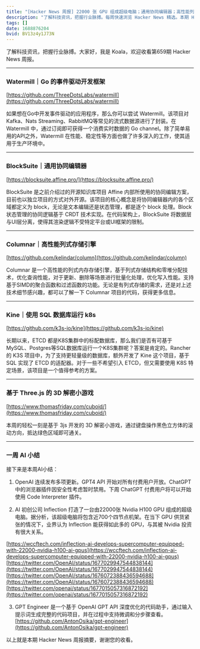 ```yaml
---
title: "[Hacker News 周报] 22000 张 GPU 组成超级电脑；通用协同编辑器；高性能列式存储引擎"
description: "了解科技资讯，把握行业脉搏。每周快速浏览 Hacker News 精选。本期 Hacker Newsletter 地址：https://mailchi.mp/hackernewsletter/659"
tags: []
date: 1688876204
bvid: BV13z4y1J73N
---
```

了解科技资讯，把握行业脉搏。大家好，我是 Koala，欢迎收看第659期 Hacker News 周报。

---
### Watermill｜Go 的事件驱动开发框架
[https://github.com/ThreeDotsLabs/watermill](https://github.com/ThreeDotsLabs/watermill)

如果想在Go中开发事件驱动的应用程序，那么你可以尝试 Watermill。该项目对Kafka、Nats Streaming、RabbitMQ等常见的流式数据源进行了封装。在 Watermill 中，通过订阅即可获得一个消费实时数据的 Go channel。除了简单易用的API之外，Watermill 在性能、稳定性等方面也做了许多深入的工作，使其适用于生产环境中。

---
### BlockSuite｜通用协同编辑器
[https://blocksuite.affine.pro/](https://blocksuite.affine.pro/)

BlockSuite 是之前介绍过的开源知识库项目 Affine 内部所使用的协同编辑方案，目前也以独立项目的方式对外开源。该项目的核心概念是将协同编辑器内的各个区域都定义为 block，无论是文本编辑还是状态管理，都是逐个 block 处理。Block 状态管理的协同逻辑基于 CRDT 技术实现。在代码架构上，BlockSuite 将数据层与UI层分离，使得其渲染逻辑不受特定平台或UI框架的限制。

---
### Columnar｜高性能列式存储引擎
[https://github.com/kelindar/column](https://github.com/kelindar/column)

Columnar 是一个高性能的列式内存存储引擎，基于列式存储结构和零堆分配技术，优化查询性能，对于更新、删除等场景进行批量化处理，优化写入性能。支持基于SIMD的聚合函数和过滤函数的功能。无论是有列式存储的需求，还是对上述技术细节感兴趣，都可以了解一下 Columnar 项目的代码，获得更多信息。

---
### Kine｜使用 SQL 数据库运行 k8s
[https://github.com/k3s-io/kine](https://github.com/k3s-io/kine)

长期以来，ETCD 都是K8S集群中的标配数据库，那么我们是否有可基于MySQL、Postgres等SQL数据库运行一个K8S集群呢？答案是肯定的。Rancher 的 K3S 项目中，为了支持更轻量级的数据库，额外开发了 Kine 这个项目，基于 SQL 实现了 ETCD 的适配器。对于一些不希望引入 ETCD，但又需要使用 K8S 特定场景，该项目是一个值得参考的方案。

---
### 基于 Three.js 的 3D 解密小游戏
[https://www.thomasfriday.com/cuboid/](https://www.thomasfriday.com/cuboid/)

本周的轻松一刻是基于 3js 开发的 3D 解密小游戏，通过键盘操作黑色立方体的滚动方向，抵达绿色区域即可通关。

---
### 一周 AI 小结

接下来是本周AI小结：

1. OpenAI 连续发布多项更新。GPT4 API 开始对所有付费用户开放。ChatGPT 中的浏览器插件因安全性考虑暂时禁用。下周 ChatGPT 付费用户将可以开始使用 Code Interpreter 插件。

2. AI 初创公司 Inflection 打造了一台由22000张 Nvidia H100 GPU 组成的超级电脑。据分析，该超级电脑将包含近700个四节点机架。在当下 GPU 供货紧张的情况下，业界认为 Inflection 能获得如此多的 GPU，与其被 Nvidia 投资有很大关系。

[https://wccftech.com/inflection-ai-develops-supercomputer-equipped-with-22000-nvidia-h100-ai-gpus](https://wccftech.com/inflection-ai-develops-supercomputer-equipped-with-22000-nvidia-h100-ai-gpus)
[https://twitter.com/OpenAI/status/1677029947544838144](https://twitter.com/OpenAI/status/1677029947544838144)
[https://twitter.com/OpenAI/status/1676072388436594688](https://twitter.com/OpenAI/status/1676072388436594688)
[https://twitter.com/openai/status/1677015057316872192](https://twitter.com/openai/status/1677015057316872192)

3. GPT Engineer 是一个基于 OpenAI GPT API 深度优化的代码助手，通过输入提示词生成完整的代码项目，并在过程中支持微调和分步骤查看。
[https://github.com/AntonOsika/gpt-engineer](https://github.com/AntonOsika/gpt-engineer)

以上就是本期 Hacker News 周报摘要，谢谢您的收看。


